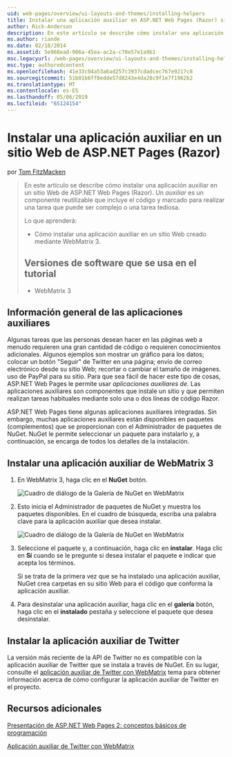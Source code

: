 ```yaml
---
uid: web-pages/overview/ui-layouts-and-themes/installing-helpers
title: Instalar una aplicación auxiliar en ASP.NET Web Pages (Razor) sitio | Microsoft Docs
author: Rick-Anderson
description: En este artículo se describe cómo instalar una aplicación auxiliar en un sitio Web de ASP.NET Web Pages (Razor). Una aplicación auxiliar es un componente reutilizable que incluye código y marcado en por...
ms.author: riande
ms.date: 02/18/2014
ms.assetid: 5e968ead-906a-45ea-ac2a-c70e57e1a9b1
msc.legacyurl: /web-pages/overview/ui-layouts-and-themes/installing-helpers
msc.type: authoredcontent
ms.openlocfilehash: 41e33c04a53a6ad257c3937cdadcec767e9217c8
ms.sourcegitcommit: 51b01b6ff8edde57d8243e4da28c9f1e7f1962b2
ms.translationtype: MT
ms.contentlocale: es-ES
ms.lasthandoff: 05/06/2019
ms.locfileid: "65124154"
---
```

# <a name="installing-a-helper-in-an-aspnet-web-pages-razor-site"></a>Instalar una aplicación auxiliar en un sitio Web de ASP.NET Pages (Razor)

por [Tom FitzMacken](https://github.com/tfitzmac)

> En este artículo se describe cómo instalar una aplicación auxiliar en un sitio Web de ASP.NET Web Pages (Razor). Un *auxiliar* es un componente reutilizable que incluye el código y marcado para realizar una tarea que puede ser complejo o una tarea tediosa.
> 
> Lo que aprenderá:
> 
> - Cómo instalar una aplicación auxiliar en un sitio Web creado mediante WebMatrix 3.
>   
> 
> ## <a name="software-versions-used-in-the-tutorial"></a>Versiones de software que se usa en el tutorial
> 
> 
> - WebMatrix 3

## <a name="overview-of-helpers"></a>Información general de las aplicaciones auxiliares

Algunas tareas que las personas desean hacer en las páginas web a menudo requieren una gran cantidad de código o requieren conocimientos adicionales. Algunos ejemplos son mostrar un gráfico para los datos; colocar un botón "Seguir" de Twitter en una página; envío de correo electrónico desde su sitio Web; recortar o cambiar el tamaño de imágenes. uso de PayPal para su sitio. Para que sea fácil de hacer este tipo de cosas, ASP.NET Web Pages le permite usar *aplicaciones auxiliares de*. Las aplicaciones auxiliares son componentes que instale un sitio y que permiten realizan tareas habituales mediante solo una o dos líneas de código Razor.

ASP.NET Web Pages tiene algunas aplicaciones auxiliares integradas. Sin embargo, muchas aplicaciones auxiliares están disponibles en paquetes (complementos) que se proporcionan con el Administrador de paquetes de NuGet. NuGet le permite seleccionar un paquete para instalarlo y, a continuación, se encarga de todos los detalles de la instalación.

## <a name="installing-a-helper-in-webmatrix-3"></a>Instalar una aplicación auxiliar de WebMatrix 3

1. En WebMatrix 3, haga clic en el **NuGet** botón.

    ![Cuadro de diálogo de la Galería de NuGet en WebMatrix](installing-helpers/_static/image1.png)
2. Esto inicia el Administrador de paquetes de NuGet y muestra los paquetes disponibles. En el cuadro de búsqueda, escriba una palabra clave para la aplicación auxiliar que desea instalar.

    ![Cuadro de diálogo de la Galería de NuGet en WebMatrix](installing-helpers/_static/image2.png)
3. Seleccione el paquete y, a continuación, haga clic en **instalar**. Haga clic en **Sí** cuando se le pregunte si desea instalar el paquete e indicar que acepta los términos.

     Si se trata de la primera vez que se ha instalado una aplicación auxiliar, NuGet crea carpetas en su sitio Web para el código que conforma la aplicación auxiliar.
4. Para desinstalar una aplicación auxiliar, haga clic en el **galería** botón, haga clic en el **instalado** pestaña y seleccione el paquete que desea desinstalar.

## <a name="installing-the-twitter-helper"></a>Instalar la aplicación auxiliar de Twitter

La versión más reciente de la API de Twitter no es compatible con la aplicación auxiliar de Twitter que se instala a través de NuGet. En su lugar, consulte el [aplicación auxiliar de Twitter con WebMatrix](twitter-helper.md) tema para obtener información acerca de cómo configurar la aplicación auxiliar de Twitter en el proyecto.

<a id="Additional_Resources"></a>
## <a name="additional-resources"></a>Recursos adicionales

[Presentación de ASP.NET Web Pages 2: conceptos básicos de programación](../getting-started/introducing-razor-syntax-c.md)

[Aplicación auxiliar de Twitter con WebMatrix](twitter-helper.md)
